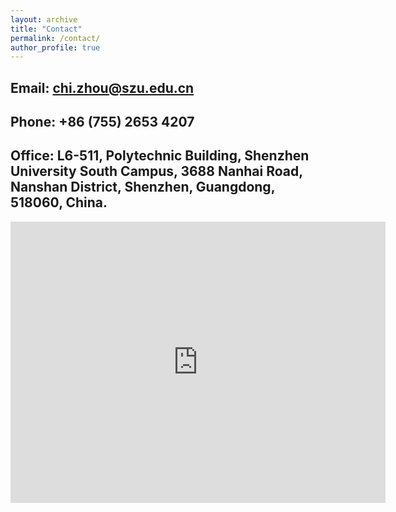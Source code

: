 ```yaml
---
layout: archive
title: "Contact"
permalink: /contact/
author_profile: true
---
```


Email: chi.zhou@szu.edu.cn
----------

Phone: +86 (755) 2653 4207
----------

Office: L6-511, Polytechnic Building, Shenzhen University South Campus, 3688 Nanhai Road, Nanshan District, Shenzhen, Guangdong, 518060, China.
----------

<iframe src="https://www.google.com/maps/embed?pb=!1m18!1m12!1m3!1d235869.58365738724!2d113.76626277223255!3d22.524350750998433!2m3!1f0!2f0!3f0!3m2!1i1024!2i768!4f13.1!3m3!1m2!1s0x3403eef5f69e972f%3A0xd78ee0e90eff3922!2z5Lit5Zu95bm_5Lic55yB5rex5Zyz5biC5Y2X5bGx5Yy6!5e0!3m2!1szh-CN!2sjp!4v1628696096433!5m2!1szh-CN!2sjp" width="600" height="450" style="border:0;" allowfullscreen="" loading="lazy"></iframe>
